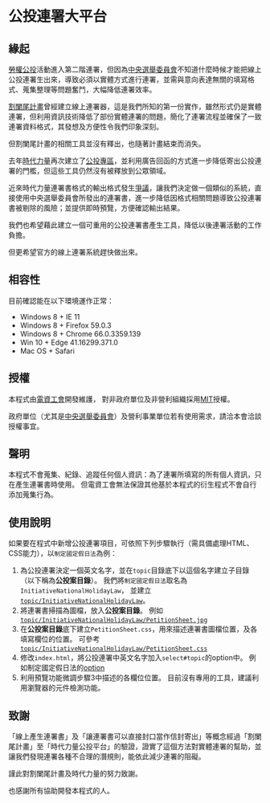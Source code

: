 # 公投連署大平台

## 緣起
[勞權公投](https://www.facebook.com/permalink.php?story_fbid=1969812579715740&id=1907997019230630)活動進入第二階連署，但因為[中央選舉委員會](https://www.cec.gov.tw/)不知道什麼時候才能把線上公投連署生出來，導致必須以實體方式進行連署，並需與意向表達無關的填寫格式、蒐集整理等問題奮鬥，大幅降低連署效率。


[割闌尾計畫](http://appy.tw/)曾經建立線上連署器，這是我們所知的第一份實作，雖然形式仍是實體連署，但利用資訊技術降低了部份實體連署的問題，簡化了連署流程並確保了一致連署資料格式，其發想及方便性令我們印象深刻。

但割闌尾計畫的相關工具並沒有釋出，也隨著計畫結束而消失。

去年[時代力量](https://www.newpowerparty.tw/)再次建立了[公投專區](https://referendum.npp.vote/)，並利用廣告回函的方式進一步降低寄出公投連署的門檻，但這些工具仍然沒有被釋放到公眾領域。


近來時代力量連署書格式的輸出格式發生[爭議](https://www.facebook.com/huimin1972/posts/10204575696108346)，讓我們決定做一個類似的系統，直接使用中央選舉委員會所發出的連署書，進一步降低因格式相關問題導致公投連署書被剔除的風險；並提供即時預覽，方便確認輸出結果。


我們也希望藉此建立一個可重用的公投連署書產生工具，降低以後連署活動的工作負擔。


但更希望官方的線上連署系統趕快做出來。

## 相容性
目前確認能在以下環境運作正常：
- Windows 8 + IE 11
- Windows 8 + Firefox 59.0.3
- Windows 8 + Chrome 66.0.3359.139
- Win 10 + Edge 41.16299.371.0
- Mac OS + Safari

## 授權
本程式由[電資工會](http://www.tueeit.org.tw/)開發維護，
對非政府單位及非營利組織採用[MIT](https://github.com/tueeit/TaiwanPlebiscitePetitionSheetGenerator/blob/master/LICENSE)授權。

政府單位（尤其是[中央選舉委員會](https://www.cec.gov.tw/)）及營利事業單位若有使用需求，請洽本會洽談授權事宜。

## 聲明
本程式不會蒐集、紀錄、追蹤任何個人資訊：為了連署所填寫的所有個人資訊，只在產生連署書時使用。
但電資工會無法保證其他基於本程式的衍生程式不會自行添加蒐集行為。

## 使用說明
如果要在程式中新增公投連署項目，可依照下列步驟執行（需具備處理HTML、CSS能力），以`制定國定假日法`為例：
1. 為公投連署決定一個英文名字，並在`topic`目錄底下以這個名字建立子目錄（以下稱為**公投案目錄**）。
我們將`制定國定假日法`取名為`InitiativeNationalHolidayLaw`，
並建立[`topic/InitiativeNationalHolidayLaw`](https://github.com/tueeit/TaiwanPlebiscitePetitionSheetGenerator/tree/master/topic/InitiativeNationalHolidayLaw)。
2. 將連署書掃描為圖檔，放入**公投案目錄**。
例如[`topic/InitiativeNationalHolidayLaw/PetitionSheet.jpg`](https://github.com/tueeit/TaiwanPlebiscitePetitionSheetGenerator/blob/master/topic/InitiativeNationalHolidayLaw/PetitionSheet.jpg)
3. 在**公投案目錄**底下建立`PetitionSheet.css`，用來描述連署書圖檔位置，及各填寫欄位的位置。
可參考[`topic/InitiativeNationalHolidayLaw/PetitionSheet.css`](https://github.com/tueeit/TaiwanPlebiscitePetitionSheetGenerator/blob/master/topic/InitiativeNationalHolidayLaw/PetitionSheet.css)
4. 修改`index.html`，將公投連署中英文名字加入`select#topic`的option中。
例如制定國定假日法的[option](https://github.com/tueeit/TaiwanPlebiscitePetitionSheetGenerator/blob/master/index.html#L67)
5. 利用預覽功能微調步驟3中描述的各欄位位置。
目前沒有專用的工具，建議利用瀏覽器的元件檢測功能。

## 致謝
「線上產生連署書」及「讓連署書可以直接封口當作信封寄出」等概念經過「割闌尾計畫」至「時代力量公投平台」的驗證，證實了這個方法對實體連署的幫助，並讓我們發現連署各種不合理的潛規則，能依此減少連署的阻礙。

謹此對割闌尾計畫及時代力量的努力致謝。

也感謝所有協助開發本程式的人。
